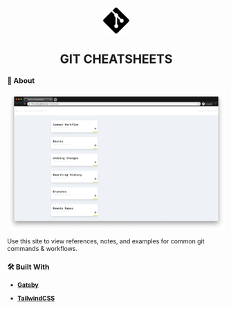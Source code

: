 <p align="center">
  <a href="https://tim-corley.github.io/git-cheatsheet/">
    <img alt="Git" src="src/images/Git-Icon-Black-120px.png" width="60" />
  </a>
</p>
<h1 align="center">
  GIT CHEATSHEETS
</h1>

### 🧐 About

[![home-screenshot](src/images/cheatsheet-home-desktop.png)](https://tim-corley.github.io/git-cheatsheet/)

Use this site to view references, notes, and examples for common git commands & workflows.

### 🛠 Built With

- **[Gatsby](https://www.gatsbyjs.org/)**

- **[TailwindCSS](https://tailwindcss.com/)**

